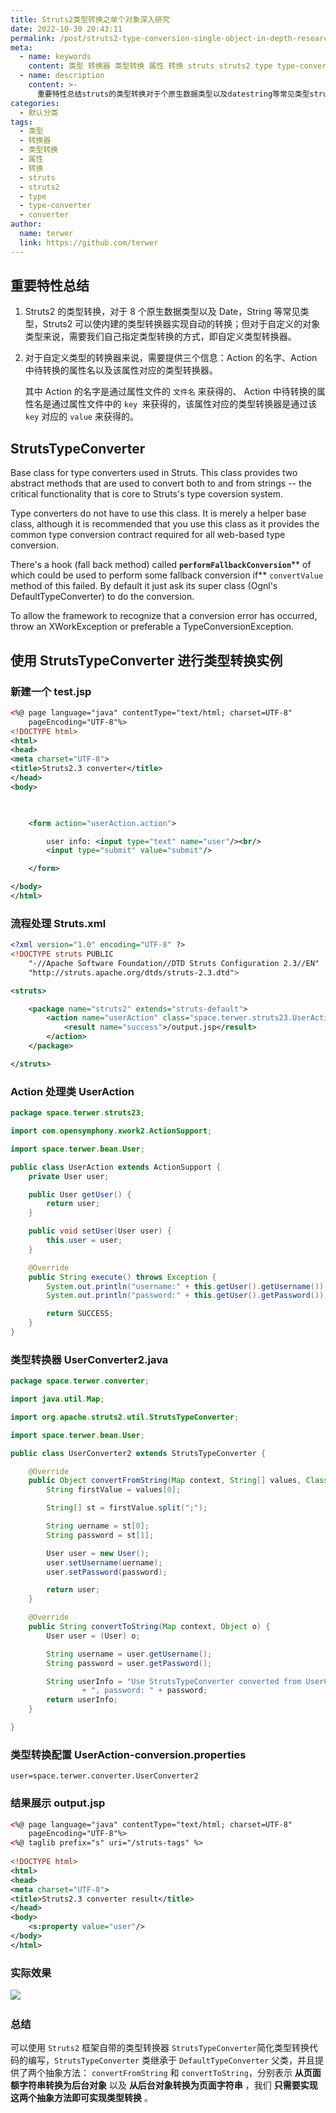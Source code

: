 ```yaml
---
title: Struts2类型转换之单个对象深入研究
date: 2022-10-30 20:43:11
permalink: /post/struts2-type-conversion-single-object-in-depth-research-z2gmzxt.html
meta:
  - name: keywords
    content: 类型 转换器 类型转换 属性 转换 struts struts2 type type-converter converter
  - name: description
    content: >-
      重要特性总结struts的类型转换对于个原生数据类型以及datestring等常见类型struts可以使内建的类型转换器实现自动的转换_但对于自定义的对象类型来说需要我们自己指定类型转换的方式即自定义类型转换器。对于自定义类型的转换器来说需要提供三个信息_action的名字action中待转换的属性名以及该属性对应的类型转换器。其中action的名字是通过属性文件的文件名​​来获得的action中待转换的属性名是通过属性文件中的key​​来获得的该属性对应的类型转换器是通过该key​​对应的value​​
categories:
  - 默认分类
tags:
  - 类型
  - 转换器
  - 类型转换
  - 属性
  - 转换
  - struts
  - struts2
  - type
  - type-converter
  - converter
author:
  name: terwer
  link: https://github.com/terwer
---
```



## 重要特性总结

1. Struts2 的类型转换，对于 8 个原生数据类型以及 Date，String 等常见类型，Struts2 可以使内建的类型转换器实现自动的转换；但对于自定义的对象类型来说，需要我们自己指定类型转换的方式，即自定义类型转换器。
2. 对于自定义类型的转换器来说，需要提供三个信息：Action 的名字、Action 中待转换的属性名以及该属性对应的类型转换器。

   其中 Action 的名字是通过属性文件的 `文件名`​​ 来获得的、 Action 中待转换的属性名是通过属性文件中的 `key `​​ 来获得的，该属性对应的类型转换器是通过该 `key`​​ 对应的 `value`​​ 来获得的。

## StrutsTypeConverter

Base class for type converters used in Struts. This class provides two abstract methods that are used to convert both to and from strings -- the critical functionality that is core to Struts's type coversion system.

Type converters do not have to use this class. It is merely a helper base class, although it is recommended that you use this class as it provides the common type conversion contract required for all web-based type conversion.

There's a hook (fall back method) called **`performFallbackConversion`**​** of which could be used to perform some fallback conversion if** `convertValue`​ method of this failed. By default it just ask its super class (Ognl's DefaultTypeConverter) to do the conversion.

To allow the framework to recognize that a conversion error has occurred, throw an XWorkException or preferable a TypeConversionException.

## 使用 StrutsTypeConverter 进行类型转换实例

### 新建一个 test.jsp

```xml
<%@ page language="java" contentType="text/html; charset=UTF-8"
    pageEncoding="UTF-8"%>
<!DOCTYPE html>
<html>
<head>
<meta charset="UTF-8">
<title>Struts2.3 converter</title>
</head>
<body>

	

	<form action="userAction.action">

		user info: <input type="text" name="user"/><br/>
		<input type="submit" value="submit"/>

	</form>

</body>
</html>
```

### 流程处理 Struts.xml

```xml
<?xml version="1.0" encoding="UTF-8" ?>
<!DOCTYPE struts PUBLIC
	"-//Apache Software Foundation//DTD Struts Configuration 2.3//EN"
	"http://struts.apache.org/dtds/struts-2.3.dtd">

<struts>

	<package name="struts2" extends="struts-default">
		<action name="userAction" class="space.terwer.struts23.UserAction">
			<result name="success">/output.jsp</result>
		</action>
	</package>

</struts>
```

### Action 处理类 UserAction

```java
package space.terwer.struts23;

import com.opensymphony.xwork2.ActionSupport;

import space.terwer.bean.User;

public class UserAction extends ActionSupport {
	private User user;

	public User getUser() {
		return user;
	}

	public void setUser(User user) {
		this.user = user;
	}

	@Override
	public String execute() throws Exception {
		System.out.println("username:" + this.getUser().getUsername());
		System.out.println("password:" + this.getUser().getPassword());

		return SUCCESS;
	}
}
```

### 类型转换器 UserConverter2.java

```java
package space.terwer.converter;

import java.util.Map;

import org.apache.struts2.util.StrutsTypeConverter;

import space.terwer.bean.User;

public class UserConverter2 extends StrutsTypeConverter {

	@Override
	public Object convertFromString(Map context, String[] values, Class toClass) {
		String firstValue = values[0];

		String[] st = firstValue.split(";");

		String uername = st[0];
		String password = st[1];

		User user = new User();
		user.setUsername(uername);
		user.setPassword(password);

		return user;
	}

	@Override
	public String convertToString(Map context, Object o) {
		User user = (User) o;

		String username = user.getUsername();
		String password = user.getPassword();

		String userInfo = "Use StrutsTypeConverter converted from UserConverter2=>username: " + username
				+ ", password: " + password;
		return userInfo;
	}

}
```

### 类型转换配置 UserAction-conversion.properties

```properties
user=space.terwer.converter.UserConverter2
```

### 结果展示 output.jsp

```xml
<%@ page language="java" contentType="text/html; charset=UTF-8"
    pageEncoding="UTF-8"%>
<%@ taglib prefix="s" uri="/struts-tags" %>  
  
<!DOCTYPE html>
<html>
<head>
<meta charset="UTF-8">
<title>Struts2.3 converter result</title>
</head>
<body>
	<s:property value="user"/>
</body>
</html>
```

### 实际效果

![](https://img1.terwer.space/api/public/20221101225045.png)​

### 总结

可以使用 `Struts2`​ 框架自带的类型转换器 `StrutsTypeConverter`​ 简化类型转换代码的编写，`StrutsTypeConverter`​ 类继承于 `DefaultTypeConverter`​ 父类，并且提供了两个抽象方法： `convertFromString`​ 和 `convertToString`​ ，分别表示 **从页面额字符串转换为后台对象** 以及 **从后台对象转换为页面字符串** ，我们 **只需要实现这两个抽象方法即可实现类型转换** 。
